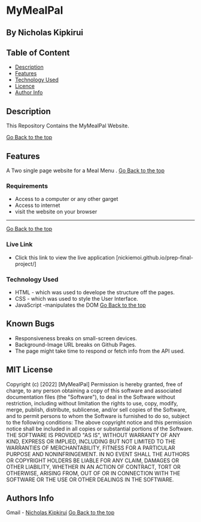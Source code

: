 # MyMealPal
 ## By Nicholas Kipkirui
 ## Table of Content
 - [Description](#description)
 - [Features](#features)
 - [Technology  Used](#technology-Used)
 - [Licence](#licence)
 - [Author Info](#Authors-Info)
 ## Description
 
 <p>This Repository Contains the MyMealPal Website.</p>
 
[Go Back to the top](#MyMealPal)
## Features
A Two single page website for a Meal Menu .
[Go Back to the top](#MyMealPal)
 ###  Requirements
 
 * Access to  a computer or any other garget
 * Access to internet
 * visit the website on your browser
 ****
 [Go Back to the top](#MyMealPal)
 
### Live Link
- Click this link to view the live application [nickiemoi.github.io/prep-final-project/]
### Technology  Used

* HTML - which was used to develope the structure off the pages.
* CSS - which was used to style the User Interface.
* JavaScript -manipulates the DOM
[Go Back to the top](#MyMealPal)
## Known Bugs
* Responsiveness breaks on small-screen devices.
* Background-Image URL breaks on Github Pages.
* The page might take time to respond or fetch info from the API used.
## MIT License
Copyright (c) [2022] [MyMealPal] 
Permission is hereby granted, free of charge, to any person obtaining a copy
of this software and associated documentation files (the "Software"), to deal
in the Software without restriction, including without limitation the rights
to use, copy, modify, merge, publish, distribute, sublicense, and/or sell
copies of the Software, and to permit persons to whom the Software is
furnished to do so, subject to the following conditions:
The above copyright notice and this permission notice shall be included in all
copies or substantial portions of the Software.
THE SOFTWARE IS PROVIDED "AS IS", WITHOUT WARRANTY OF ANY KIND, EXPRESS OR
IMPLIED, INCLUDING BUT NOT LIMITED TO THE WARRANTIES OF MERCHANTABILITY,
FITNESS FOR A PARTICULAR PURPOSE AND NONINFRINGEMENT. IN NO EVENT SHALL THE
AUTHORS OR COPYRIGHT HOLDERS BE LIABLE FOR ANY CLAIM, DAMAGES OR OTHER
LIABILITY, WHETHER IN AN ACTION OF CONTRACT, TORT OR OTHERWISE, ARISING FROM,
OUT OF OR IN CONNECTION WITH THE SOFTWARE OR THE USE OR OTHER DEALINGS IN THE
SOFTWARE.
## Authors Info
Gmail -
        [Nicholas Kipkirui](nicholas.kipkirui@student.moringaschool.com)
[Go Back to the top](#MyMealPal)
